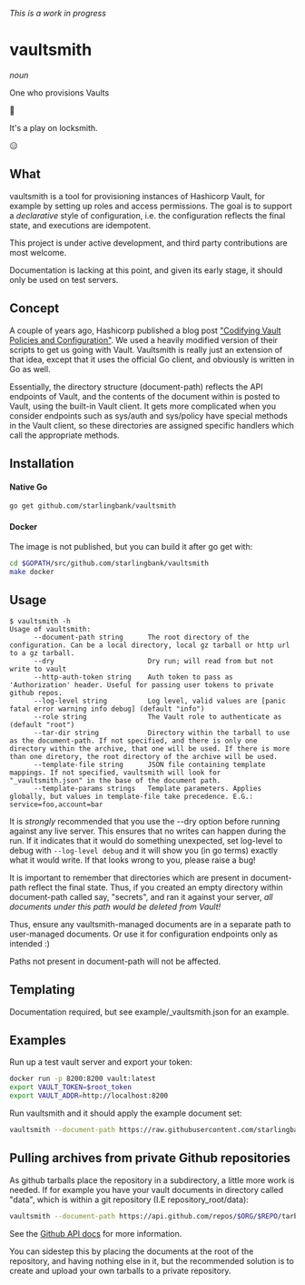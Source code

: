 _This is a work in progress_

vaultsmith
==========

_noun_

One who provisions Vaults


🤨

It's a play on locksmith.

😑

What
----

vaultsmith is a tool for provisioning instances of Hashicorp Vault, for example by setting up 
roles and access permissions. The goal is to support a _declarative_ style of configuration, 
i.e. the configuration reflects the final state, and executions are idempotent.

This project is under active development, and third party contributions are most welcome. 

Documentation is lacking at this point, and given its early stage, it should only be used on 
test servers.

Concept
-------
A couple of years ago, Hashicorp published a blog post 
["Codifying Vault Policies and Configuration"](https://www.hashicorp.com/blog/codifying-vault-policies-and-configuration.html). 
We used a heavily modified version of their scripts to get us going with Vault. Vaultsmith is 
really just an extension of that idea, except that it uses the official Go client, and
obviously is written in Go as well.

Essentially, the directory structure (document-path) reflects the API endpoints of Vault,
and the contents of the document within is posted to Vault, using the built-in Vault client. 
It gets more complicated when you consider endpoints such as sys/auth and sys/policy have
special methods in the Vault client, so these directories are assigned specific handlers which
call the appropriate methods.

Installation
--------
#### Native Go
```bash
go get github.com/starlingbank/vaultsmith
```

#### Docker
The image is not published, but you can build it after go get with:
```bash
cd $GOPATH/src/github.com/starlingbank/vaultsmith
make docker
```

Usage
-----

```
$ vaultsmith -h
Usage of vaultsmith:
      --document-path string      The root directory of the configuration. Can be a local directory, local gz tarball or http url to a gz tarball.
      --dry                       Dry run; will read from but not write to vault
      --http-auth-token string    Auth token to pass as 'Authorization' header. Useful for passing user tokens to private github repos.
      --log-level string          Log level, valid values are [panic fatal error warning info debug] (default "info")
      --role string               The Vault role to authenticate as (default "root")
      --tar-dir string            Directory within the tarball to use as the document-path. If not specified, and there is only one directory within the archive, that one will be used. If there is more than one diretory, the root directory of the archive will be used.
      --template-file string      JSON file containing template mappings. If not specified, vaultsmith will look for "_vaultsmith.json" in the base of the document path.
      --template-params strings   Template parameters. Applies globally, but values in template-file take precedence. E.G.: service=foo,account=bar
```

It is _strongly_ recommended that you use the --dry option before running against any live server.
This ensures that no writes can happen during the run. If it indicates that it would do something 
unexpected, set log-level to debug with `--log-level debug` and it will show you (in go terms) 
exactly what it would write. If that looks wrong to you, please raise a bug!

It is important to remember that directories which are present in document-path reflect the final 
state. Thus, if you created an empty directory within document-path called say, "secrets", and ran 
it against your server, _all documents under this path would be deleted from Vault!_ 

Thus, ensure any vaultsmith-managed documents are in a separate path to user-managed documents. Or
use it for configuration endpoints only as intended :)

Paths not present in document-path will not be affected.

Templating
----------

Documentation required, but see example/_vaultsmith.json for an example.

Examples
--------
Run up a test vault server and export your token:
```bash
docker run -p 8200:8200 vault:latest
export VAULT_TOKEN=$root_token
export VAULT_ADDR=http://localhost:8200
```
Run vaultsmith and it should apply the example document set:
```bash
vaultsmith --document-path https://raw.githubusercontent.com/starlingbank/vaultsmith/master/example/example.tar.gz
```

Pulling archives from private Github repositories
-------------------------------------------------

As github tarballs place the repository in a subdirectory, a little more work is needed. If for
example you have your vault documents in directory called "data", which is within a git repository 
(I.E repository_root/data):
```bash
vaultsmith --document-path https://api.github.com/repos/$ORG/$REPO/tarball/master --http-auth-token $TOKEN --tar-dir $ORG-$REPO-$COMMIT_SHA/data --dry
```
See the [Github API docs](https://developer.github.com/v3/repos/releases/#get-a-single-release) for
more information.

You can sidestep this by placing the documents at the root of the repository, and having nothing
else in it, but the recommended solution is to create and upload your own tarballs to a private
repository.

